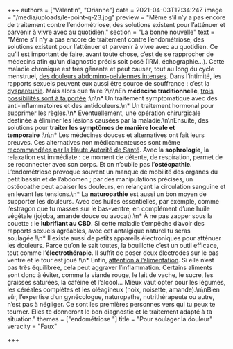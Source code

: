 +++
authors = ["Valentin", "Orianne"]
date = 2021-04-03T12:34:24Z
image = "/media/uploads/le-point-q-23.jpg"
preview = "Même s’il n’y a pas encore de traitement contre l’endométriose, des solutions existent pour l’atténuer et parvenir à vivre avec au quotidien."
section = "La bonne nouvelle"
text = "Même s’il n’y a pas encore de traitement contre l’endométriose, des solutions existent pour l’atténuer et parvenir à vivre avec au quotidien. Ce qu’il est important de faire, avant toute chose, c’est de se rapprocher de médecins afin qu’un diagnostic précis soit posé (IRM, échographie...). Cette maladie chronique est très gênante et peut causer, tout au long du cycle menstruel, [des douleurs abdomino-pelviennes intenses](https://www.endofrance.org/la-maladie-endometriose/symptomes-endometriose/). Dans l’intimité, les rapports sexuels peuvent eux aussi être source de souffrance&nbsp;: c’est la [dyspareunie](https://www.endofrance.org/la-maladie-endometriose/symptomes-endometriose/dyspareunie-douleurs-rapports-sexuels/). Mais alors que faire&nbsp;?\n\nEn **médecine traditionnelle**, [trois possibilités sont à ta portée](https://www.inserm.fr/information-en-sante/dossiers-information/endometriose)&nbsp;:\n\n* Un traitement symptomatique avec des anti-inflammatoires et des antidouleurs.\n* Un traitement hormonal pour supprimer les règles.\n* Éventuellement, une opération chirurgicale destinée à éliminer les lésions causées par la maladie.\n\nEnsuite, des solutions pour **traiter les symptômes de manière locale et temporaire**&nbsp;:\n\n* Les médecines douces et alternatives ont fait leurs preuves. Ces alternatives non médicamenteuses sont même [recommandées par la Haute Autorité de Santé](https://www.has-sante.fr/jcms/c_2819733/fr/prise-en-charge-de-l-endometriose). Avec la **sophrologie**, la relaxation est immédiate&nbsp;: ce moment de détente, de respiration, permet de se reconnecter avec son corps. Et on n’oublie pas l’**ostéopathie**. L’endométriose provoque souvent un manque de mobilité des organes du petit bassin et de l’abdomen&nbsp;; par des manipulations précises, un ostéopathe peut apaiser les douleurs, en relançant la circulation sanguine et en levant les tensions.\n* La **naturopathie** est aussi un bon moyen de supporter les douleurs. Avec des huiles essentielles, par exemple, comme l’estragon que tu masses sur le bas-ventre, en complément d’une huile végétale (jojoba, amande douce ou avocat).\n* À ne pas zapper sous la couette&nbsp;: le **lubrifiant au CBD**. Si cette maladie t’empêche d’avoir des rapports sexuels agréables, avec cet antalgique naturel tu seras soulagée&nbsp;!\n* Il existe aussi de petits appareils électroniques pour atténuer les douleurs. Parce qu’on le sait toutes, la bouillotte c’est un outil efficace, tout comme l’**électrothérapie**. Il suffit de poser deux électrodes sur le bas ventre et le tour est joué&nbsp;!\n* Enfin, [attention à l’alimentation](https://sante.journaldesfemmes.fr/fiches-sante-du-quotidien/2518141-endometriose-nutrition-alimentation-anti-inflammatoire/). Si elle n’est pas très équilibrée, cela peut aggraver l’inflammation. Certains aliments sont donc à éviter, comme la viande rouge, le lait de vache, le sucre, les graisses saturées, la caféine et l’alcool... Mieux vaut opter pour les légumes, les céréales complètes et les oléagineux (noix, noisette, amande).\n\nBien sûr, l’expertise d’un gynécologue, naturopathe, nutrithérapeute ou autre, n’est pas à négliger. Ce sont les premières personnes vers qui tu peux te tourner. Elles te donneront le bon diagnostic et le traitement adapté à ta situation."
themes = ["endométriose "]
title = "Pour soulager la douleur"
veracity = "Faux"

+++
